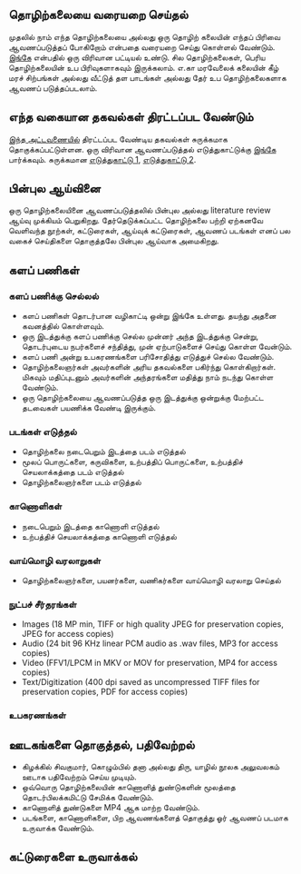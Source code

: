 ## தொழிற்கலையை வரையறை செய்தல்
முதலில் நாம் எந்த தொழிற்கலையை அல்லது ஒரு தொழிற் கலையின் எந்தப் பிரிவை ஆவணப்படுத்தப் போகிறோம் என்பதை வரையறை செய்து கொள்ளல் வேண்டும்.  [இங்கே](https://ta.wikipedia.org/s/6x6h) என்பதில் ஒரு விரிவான பட்டியல் உண்டு.  சில தொழிற்கலைகள், பெரிய தொழிற்கலையின் உப பிரிவுகளாகவும் இருக்கலாம்.  எ.கா மரவேலைக் கலையின் கீழ் மரச் சிற்பங்கள் அல்லது வீட்டுத் தள பாடங்கள் அல்லது தேர் உப தொழிற்கலைகளாக ஆவணப் படுத்தப்படலாம். 

## எந்த வகையான தகவல்கள் திரட்டப்பட வேண்டும்
[இந்த அட்டவணையில்](https://ta.wikipedia.org/s/73a9) திரட்டப்பட வேண்டிய தகவல்கள் சுருக்கமாக தொகுக்கப்பட்டுள்ளன.  ஒரு விரிவான ஆவணப்படுத்தல் எடுத்துகாட்டுக்கு [இங்கே](http://handicrafts.nic.in/CmsUpload/01282016112820Kavaad0.pdf) பார்க்கவும்.  சுருக்கமான [எடுத்துகாட்டு 1](http://handicrafts.nic.in/CmsUpload/2039201602393132%20craft%20process.pdf), [எடுத்துகாட்டு 2](http://handicrafts.nic.in/CmsUpload/2039201602393132%20craft%20process.pdf).

## பின்புல ஆய்வினை 
ஒரு தொழிற்கலையினை ஆவணப்படுத்தலில் பின்புல அல்லது literature review ஆய்வு முக்கியம் பெறுகிறது.  தேர்தெடுக்கப்பட்ட தொழிற்கலை பற்றி ஏற்கனவே வெளிவந்த நூற்கள், கட்டுரைகள், ஆய்வுக் கட்டுரைகள், ஆவணப் படங்கள் எனப் பல வகைச் செய்திகளை தொகுத்தலே பின்புல ஆய்வாக அமைகிறது.  

## களப் பணிகள்
### களப் பணிக்கு செல்லல்
* களப் பணிகள் தொடர்பான வழிகாட்டி ஒன்று இங்கே உள்ளது.  தயந்து அதனை கவனத்தில் கொள்ளவும்.
* ஒரு இடத்துக்கு களப் பணிக்கு செல்ல முன்னர் அந்த இடத்துக்கு சென்று, தொடர்புடைய நபர்களைச் சந்தித்து, முன் ஏற்பாடுகளைச் செய்து கொள்ள வேன்டும்.
* களப் பணி அன்று உபகரணங்களை பரிசோதித்து எடுத்துச் செல்ல வேண்டும்.
* தொழிற்கலைஞர்கள் அவர்களின் அரிய தகவல்களை பகிர்ந்து கொள்கிறார்கள்.  மிகவும் மதிப்புடனும் அவர்களின் அந்தரங்களை மதித்து நாம் நடந்து கொள்ள வேண்டும்.
* ஒரு தொழிற்கலையை ஆவணப்படுத்த ஒரு இடத்துக்கு ஒன்றுக்கு மேற்பட்ட தடவைகள் பயணிக்க வேண்டி இருக்கும்.

### படங்கள் எடுத்தல்
* தொழிற்கலை நடைபெறும் இடத்தை படம் எடுத்தல்
* மூலப் பொருட்களை, கருவிகளை, உற்பத்திப் பொருட்களை, உற்பத்திச் செயலாக்கத்தை படம் எடுத்தல்
* தொழிற்கலைஞர்களை படம் எடுத்தல்

### காணொளிகள்
* நடைபெறும் இடத்தை காணொளி எடுத்தல்
* உற்பத்திச் செயலாக்கத்தை காணொளி எடுத்தல்

### வாய்மொழி வரலாறுகள்
* தொழிற்கலைஞர்களை, பயனர்களை, வணிகர்களை வாய்மொழி வரலாறு செய்தல்

### நுட்பச் சீர்தரங்கள்
* Images (18 MP min, TIFF or high quality JPEG for preservation copies, JPEG for access copies)
* Audio (24 bit 96 KHz linear PCM audio as .wav files, MP3 for access copies)
* Video (FFV1/LPCM in MKV or MOV for preservation, MP4 for access copies)
* Text/Digitization (400 dpi saved as uncompressed TIFF files for preservation copies, PDF for access copies)

### உபகரணங்கள்

## ஊடகங்களை தொகுத்தல், பதிவேற்றல்
* கிழக்கில் சிவகுமார், கொழும்பில் தனா அல்லது திரு, யாழில் நூலக அலுவலகம் ஊடாக பதிவேற்றம் செய்ய முடியும்.
* ஒவ்வொரு தொழிற்கலையின் காணொளித் துண்டுகளின் மூலத்தை தொடர்பிலக்கமிட்டு சேமிக்க வேண்டும்.  
* காணொளித் துண்டுகளை MP4 ஆக மாற்ற வேண்டும்.
* படங்களை, காணொளிகளை, பிற ஆவணங்களைத் தொகுத்து ஓர் ஆவணப் படமாக உருவாக்க வேண்டும்.

## கட்டுரைகளை உருவாக்கல்
